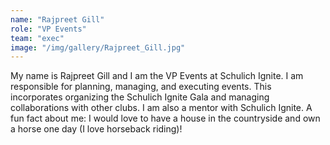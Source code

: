 ```yaml
---
name: "Rajpreet Gill"
role: "VP Events"
team: "exec"
image: "/img/gallery/Rajpreet_Gill.jpg"
---
```


My name is Rajpreet Gill and I am the VP Events at Schulich Ignite. I am responsible for planning, managing, and executing events. This incorporates organizing the Schulich Ignite Gala and managing collaborations with other clubs. I am also a mentor with Schulich Ignite. A fun fact about me: I would love to have a house in the countryside and own a horse one day (I love horseback riding)!